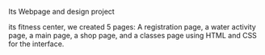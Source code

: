 Its Webpage and design project 

 its fitness center, we created 5 pages: A registration page, a water activity page, a main page, a shop page, and a classes page
using HTML and CSS for the interface.


